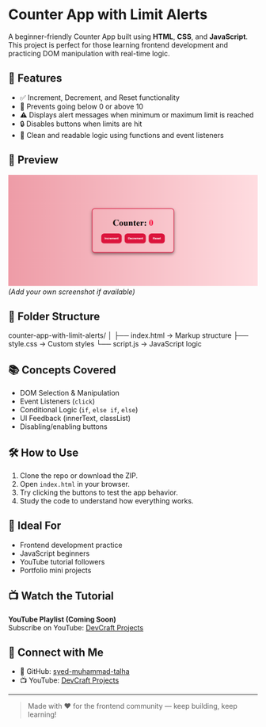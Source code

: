 # Counter App with Limit Alerts

A beginner-friendly Counter App built using **HTML**, **CSS**, and **JavaScript**. This project is perfect for those learning frontend development and practicing DOM manipulation with real-time logic.

## 🚀 Features

- ✅ Increment, Decrement, and Reset functionality
- 🚫 Prevents going below 0 or above 10
- ⚠️ Displays alert messages when minimum or maximum limit is reached
- 🔒 Disables buttons when limits are hit
- 🧠 Clean and readable logic using functions and event listeners

## 📸 Preview

![Counter App Screenshot](screenshot.png)  
*(Add your own screenshot if available)*

## 📁 Folder Structure

counter-app-with-limit-alerts/
│
├── index.html → Markup structure
├── style.css → Custom styles
└── script.js → JavaScript logic


## 📚 Concepts Covered

- DOM Selection & Manipulation
- Event Listeners (`click`)
- Conditional Logic (`if`, `else if`, `else`)
- UI Feedback (innerText, classList)
- Disabling/enabling buttons

## 🛠️ How to Use

1. Clone the repo or download the ZIP.
2. Open `index.html` in your browser.
3. Try clicking the buttons to test the app behavior.
4. Study the code to understand how everything works.

## 🎯 Ideal For

- Frontend development practice
- JavaScript beginners
- YouTube tutorial followers
- Portfolio mini projects

## 📺 Watch the Tutorial

**YouTube Playlist (Coming Soon)**  
Subscribe on YouTube: [DevCraft Projects](https://www.youtube.com/@devcraftprojects)

## 🔗 Connect with Me

- 💼 GitHub: [syed-muhammad-talha](https://github.com/syed-muhammad-talha)
- 📺 YouTube: [DevCraft Projects](https://www.youtube.com/@devcraftprojects)

---

> Made with ❤️ for the frontend community — keep building, keep learning!
